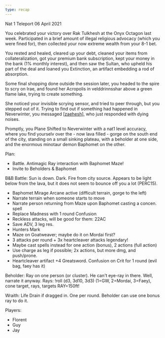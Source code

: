 ```yaml
---
type: recap
---
```


Nat 1 Teleport
06 April 2021

You celebrated your victory over Rak Tulkhesh at the Onyx Octagon last week.
Participated in a brief amount of illegal religious advocacy (which you were fined for), then collected your now extreme wealth from your 8-1 bet.

You rested and healed, cleared up your debt, cleaned your items from collateralization, got your premium bank subscription, kept your money in the bank (1% monthly interest), and then saw the Sultan, who upheld his part of the deal and loaned you Extinction, an artifact embedding a rod of absorption.

Some final shopping done outside the session later, you headed to the spire to scry on Irae, and found her Acropolis in velddrinnsshar above a green flame lake, trying to create something.

She noticed your invisible scrying sensor, and tried to peer through, but you stepped out of it.
Trying to find out if something had happened in Neverwinter, you messaged [[zaehesh]], who just responded with dying noises.

Promptly, you Plane Shifted to Neverwinter with a nat1 level accuracy, where you find yourselv over the - now lava filled - gorge on the south end of the city, standing on a small sinking plateau, with a beholder at one side, and the enormous minotaur demon Baphomet on the other.

Plan:
- Battle. Antimagic Ray interaction with Baphomet Maze!
- Invite to Beholders & Baphomet

B&B Battle:
Sun is down. Dark. Fire from city source. Appears to be light below from the lava, but it does not seem to bounce off you a lot (PERC15).

- Baphomet Mirage Arcane active (difficult terrain, gorge to the left)
- Narrate terrain when someone starts to move
- Narrate person returning from Maze upon Baphomet casting a concen. spell
- Replace Madness with 1 round Confusion
- Reckless attacks, will be good for them: 22AC
- Save ADV, 3 leg res.
- Hunters Mark
- Maze on Goatweaver; maybe do it on Mordai first?
- 3 attacks per round + 3x heartcleaver attacks legendary!
- Maybe cast spells instead for one action (bonus), 2 actions (full action)
- Use charge as leg if possible; 2x actions, but more dmg, and push/prone.
- Heartcleaver artifact +4 Greatsword. Confusion on Crit for 1 round (evil bag, faey has it)

Beholder: Ray on one person (or cluster). He can't eye-ray in there. Well, narrate it anyway.
Rays: !roll (d3, 3d10, 3d3) (1=GW, 2=Mordai, 3=Faey), cone target, rays, targets
RAY=150ft!

Wraith: Life Drain if dragged in. One per round. Beholder can use one bonus ray to do it.

Players:
- Florent
- Guy
- Jay

[//begin]: # "Autogenerated link references for markdown compatibility"
[zaehesh]: ../npcs/zaehesh "Zaehesh"
[//end]: # "Autogenerated link references"
